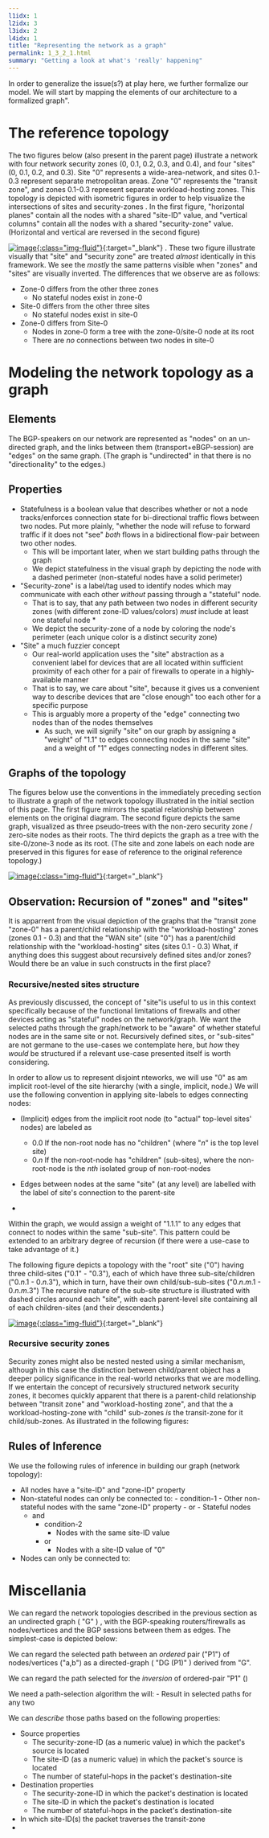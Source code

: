 ```yaml
---
l1idx: 1
l2idx: 3
l3idx: 2
l4idx: 1
title: "Representing the network as a graph"
permalink: 1_3_2_1.html
summary: "Getting a look at what's 'really' happening"
---
```


In order to generalize the issue(s?) at play here, we further formalize our model.  We will start by mapping the elements of our architecture to a formalized graph".  

# The reference topology
The two figures below (also present in the parent page) illustrate a network with four network security zones (0, 0.1, 0.2, 0.3, and 0.4), and four "sites" (0, 0.1, 0.2, and 0.3).  Site "0" represents a wide-area-network, and sites 0.1-0.3 represent separate metropolitan areas.  Zone "0" represents the "transit zone", and zones 0.1-0.3 represent separate workload-hosting zones.  This topology is depicted with isometric figures in order to help visualize the intersections of sites and security-zones .  In the first figure, "horizontal planes" contain all the nodes with a shared "site-ID" value, and "vertical columns" contain all the nodes with a shared "security-zone" value.  (Horizontal and vertical are reversed in the second figure)

[![image](./grphth-3.svg){:class="img-fluid"}](./pages/1/3(ecmp-symmetric)/grphth-3.svg){:target="_blank"}
.
These two figure illustrate visually that "site" and "security zone" are treated *almost* identically in this framework.  We see the *mostly* the same  patterns visible when "zones" and "sites" are visually inverted.  The differences that we observe are as follows:
- Zone-0 differs from the other three zones
  - No stateful nodes exist in zone-0
- Site-0 differs from the other three sites
  - No stateful nodes exist in site-0
- Zone-0 differs from Site-0
  - Nodes in zone-0 form a tree with the zone-0/site-0 node at its root
  - There are *no* connections between two nodes in site-0

# Modeling the network topology as a graph

## Elements
The BGP-speakers on our network are represented as "nodes" on an un-directed graph, and the links between them (transport+eBGP-session) are "edges" on the same graph.  (The graph is "undirected" in that there is no "directionality" to the edges.)

## Properties

* Statefulness is a boolean value that describes whether or not a node tracks/enforces connection state for bi-directional traffic flows between two nodes.  Put more plainly, "whether the node will refuse to forward traffic if it does not "see" *both* flows in a bidirectional flow-pair between two other nodes.
  * This will be important later, when we start building paths through the graph
  * We depict statefulness in the visual graph by depicting the node with a dashed perimeter (non-stateful nodes have a solid perimeter)
* "Security-zone" is a label/tag used to identify nodes which may communicate with each other *without* passing through a "stateful" node.
  * That is to say, that any path between two nodes in different security zones (with different zone-ID values/colors) *must* include at least one stateful node
    * 
  * We depict the security-zone of a node by coloring the node's perimeter  (each unique color is a distinct security zone)
* "Site" a much fuzzier concept
  * Our real-world application uses the "site" abstraction as a convenient label for devices that are all located within sufficient proximity of each other for a pair of firewalls to operate in a highly-available manner
  * That is to say, we care about "site", because it gives us a convenient way to describe devices that are "close enough" too each other for a specific purpose
  * This is arguably more a property of the "edge" connecting two nodes than of the nodes themselves
    * As such, we will signify "site" on our graph by assigning a "weight" of "1.1" to edges connecting nodes in the same "site" and a weight of "1" edges connecting nodes in different sites.


## Graphs of the topology

The figures below use the conventions in the immediately preceding section to illustrate a graph of the network topology illustrated in the initial section of this page.  The first figure mirrors the spatial relationship between elements on the original diagram.  The second figure depicts the same graph, visualized as three pseudo-trees with the non-zero security zone / zero-site nodes as their roots.  The third depicts the graph as a tree with the site-0/zone-3 node as its root. (The site and zone labels on each node are preserved in this figures for ease of reference to the original reference topology.)

[![image](./grphth-2.svg){:class="img-fluid"}](./grphth-2.svg){:target="_blank"}

## Observation: Recursion of "zones" and "sites"

It is apparrent from the visual depiction of the graphs that the "transit zone "zone-0" has a parent/child relationship with the "workload-hosting" zones (zones 0.1 - 0.3) and that the "WAN site" (site "0") has a parent/child relationship with the "workload-hosting" sites (sites 0.1 - 0.3)  What, if anything does this suggest about recursively defined sites and/or zones?  Would there be an value in such constructs in the first place?

### Recursive/nested sites structure

As previously discussed, the concept of "site"is useful to us in this context specifically because of the functional limitations of firewalls and other devices acting as "stateful" nodes on the network/graph. We want the selected paths through the graph/network to be "aware" of whether stateful nodes are in the same site or not.  Recursively defined sites, or "sub-sites" are not germane to the use-cases we contemplate here, but *how* they *would* be structured if a relevant use-case presented itself is worth considering.

In order to allow us to represent disjoint nteworks, we will use "0" as am implicit root-level of the site hierarchy (with a single, implicit, node.)  We will use the following convention in applying site-labels to edges connecting nodes:
- (Implicit) edges from the implicit root node (to "actual" top-level sites' nodes) are labeled as
  - 0.0 If the non-root node has no "children"  (where "*n*" is the top level site)
  - 0.*n* If the non-root-node has "children" (sub-sites), where the non-root-node is the *nth* isolated group of non-root-nodes
- Edges between nodes at the same "site" (at any level) are labelled with the label of site's connection to the parent-site

 - 
Within the graph, we would assign a weight of "1.1.1" to any edges that connect to nodes within the same "sub-site".  This pattern could be extended to an arbitrary degree of recursion (if there were a use-case to take advantage of it.)

The following figure depicts a topology with the "root" site ("0") having three child-sites ("0.1" - "0.3"), each of which have three sub-site/children ("0.*n*.1 - 0.*n*.3"), which in turn, have their own child/sub-sub-sites ("0.*n*.*m*.1 - 0.*n*.*m*.3")   The recursive nature of the sub-site structure is illustrated with dashed circles around each "site", with each parent-level site containing all of each children-sites (and their descendents.)

[![image](./grphth-1.svg){:class="img-fluid"}](./grphth-1.svg){:target="_blank"}

### Recursive security zones

Security zones might also be nested nested using a similar mechanism, although in this case the distinction between child/parent object has a deeper policy significance in the real-world networks that we are modelling.  If we entertain the concept of recursively structured network security zones, it becomes quickly apparent that there is a parent-child relationship between "transit zone" and "workload-hosting zone", and that the a workload-hosting-zone with "child" sub-zones *is* the transit-zone for it child/sub-zones.  As illustrated in the following figures:



## Rules of Inference

We use the following rules of inference in building our graph (network topology):

  - All nodes have a "site-ID" and "zone-ID" property
  - Non-stateful nodes can only be connected to:
        - condition-1
            - Other non-stateful nodes with the same "zone-ID" property
          - or
            - Stateful nodes
      - and
        - condition-2
          - Nodes with the same site-ID value
        - or
          - Nodes with a site-ID value of "0"
  - Nodes can only be connected to:



# Miscellania

We can regard the network topologies described in the previous section as an undirected graph ( "G" ) , with the BGP-speaking routers/firewalls as nodes/vertices and the BGP sessions between them as edges.  The simplest-case is depicted below:

We can regard the selected path between an *ordered* pair ("P1") of nodes/vertices ("a,b") as a directed-graph ( "DG (P1)"  ) derived from "G".

We can regard the path selected for the *inversion* of ordered-pair "P1"  ()

We need a path-selection algorithm the will:
    - Result in selected paths for any two 

We can *describe* those paths based on the following properties:
- Source properties
  - The security-zone-ID (as a numeric value) in which the packet's source is located
  - The site-ID (as a numeric value) in which the packet's source is located
  - The number of stateful-hops in the packet's destination-site
- Destination properties
  - The security-zone-ID in which the packet's destination is located
  - The site-ID in which the packet's destination is located
  - The number of stateful-hops in the packet's destination-site
- In which site-ID(s) the packet traverses the transit-zone
- 
